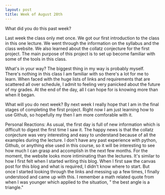 ```yaml
---
layout: post
title: Week of August 28th
---
```


What did you do this past week?

Last week the class only met once. We got our first introduction to the class in this one lecture. We went through the information on the syllabus and the class website. We also learned about the collatz conjecture for the first project. The main purpose of this project is to set up become familiar with some of the tools in this class.    
 
 What's in your way?
The biggest thing in my way is probably myself. There's nothing in this class I am familiar with so there's a lot for me to learn. When faced with the huge lists of links and requirements that are scattered all over schedule, I admit to feeling very panicked about the future of my grades. At the end of the day, all I can hope for is knowing more than when it began.  

What will you do next week?
By next week I really hope that I am in the final stages of completing the first project. Right now I am just learning how to use Github, so hopefully my then I am more comforable with it. 

Personal Reactions:
As usual, the first day is full of new information which is difficult to digest the first time I saw it. The happy news is that the collatz conjecture was very interesting and easy to understand because of all the examples during the lecture. I don't have any past experience with python, Github, or anything else used in this course, so it will be interesting to see how much I can grasp and accomplish in the next few months. For the moment, the website looks more intiminating than the lectures. It's similar to how I first felt when I started writing this blog. When I first saw the canvas post for this blog and what is required, I didn't know where to start. But once I started looking through the links and messing up a few times, I finally understood and came up with this. I remember a math related quote from when I was younger which applied to the situation, " the best angle is a triangle."




